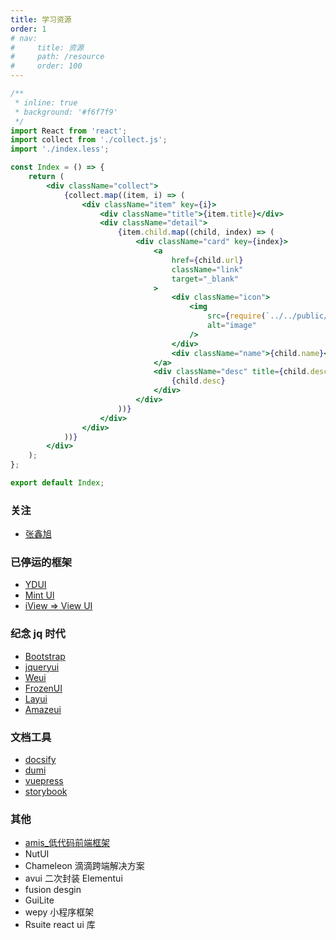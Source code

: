 ```yaml
---
title: 学习资源
order: 1
# nav:
#     title: 资源
#     path: /resource
#     order: 100
---
```


```jsx
/**
 * inline: true
 * background: '#f6f7f9'
 */
import React from 'react';
import collect from './collect.js';
import './index.less';

const Index = () => {
    return (
        <div className="collect">
            {collect.map((item, i) => (
                <div className="item" key={i}>
                    <div className="title">{item.title}</div>
                    <div className="detail">
                        {item.child.map((child, index) => (
                            <div className="card" key={index}>
                                <a
                                    href={child.url}
                                    className="link"
                                    target="_blank"
                                >
                                    <div className="icon">
                                        <img
                                            src={require(`../../public/img/collect/${child.icon}`)}
                                            alt="image"
                                        />
                                    </div>
                                    <div className="name">{child.name}</div>
                                </a>
                                <div className="desc" title={child.desc}>
                                    {child.desc}
                                </div>
                            </div>
                        ))}
                    </div>
                </div>
            ))}
        </div>
    );
};

export default Index;
```

### 关注

-   [张鑫旭](https://www.zhangxinxu.com/)

### 已停运的框架

-   [YDUI](http://vue.ydui.org/)
-   [Mint Ul](http://mint-ui.github.io/#!/zh-cn)
-   [iView => View UI](https://github.com/view-design/ViewUI)

### 纪念 jq 时代

-   [Bootstrap](https://www.bootcss.com/)
-   [jqueryui](http://jqueryui.com/)
-   [Weui](https://github.com/weui/weui)
-   [FrozenUI](https://github.com/frozenui/frozenui)
-   [Layui](https://www.layui.com/)
-   [Amazeui](https://github.com/amazeui/amazeui)

### 文档工具

-   [docsify](https://docsify.js.org/)
-   [dumi](https://d.umijs.org/zh-CN)
-   [vuepress](https://vuepress.vuejs.org/zh/)
-   [storybook](https://storybook.js.org/)

### 其他

-   [amis\_低代码前端框架](https://baidu.github.io/amis/zh-CN/docs/index)
-   NutUI
-   Chameleon 滴滴跨端解决方案
-   avui 二次封装 Elementui
-   fusion desgin
-   GuiLite
-   wepy 小程序框架
-   Rsuite react ui 库
